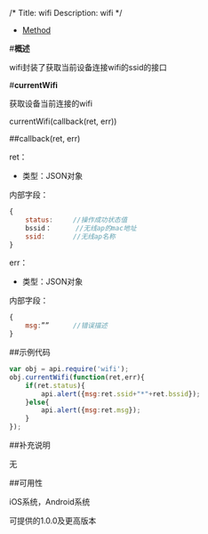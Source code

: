 /*
Title: wifi
Description: wifi
*/

<ul id="tab" class="clearfix">
	<li class="active"><a href="#method-content">Method</a></li>
</ul>
<div id="method-content">

#**概述**

wifi封装了获取当前设备连接wifi的ssid的接口

#**currentWifi**

获取设备当前连接的wifi

currentWifi(callback(ret, err))

##callback(ret, err)

ret：

- 类型：JSON对象

内部字段：

```js
{
	status:		//操作成功状态值
	bssid：		//无线ap的mac地址
	ssid:       //无线ap名称
}
```

err：

- 类型：JSON对象

内部字段：

```js
{
	msg:””		//错误描述
}
```

##示例代码

```js
var obj = api.require('wifi');
obj.currentWifi(function(ret,err){
	if(ret.status){
		api.alert({msg:ret.ssid+"*"+ret.bssid});
	}else{
		api.alert({msg:ret.msg});
	}
});
```

##补充说明

无

##可用性

iOS系统，Android系统

可提供的1.0.0及更高版本
